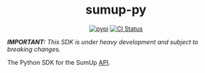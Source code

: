 <div align="center">

# sumup-py

[![pypi](https://img.shields.io/pypi/v/sumup.svg)](https://pypi.python.org/pypi/sumup)
[![CI Status](https://github.com/sumup/sumup-py/workflows/CI/badge.svg)](https://github.com/sumup/sumup-py/actions/workflows/ci.yml)

</div>

_**IMPORTANT:** This SDK is under heavy development and subject to breaking changes._

The Python SDK for the SumUp [API](https://developer.sumup.com).
